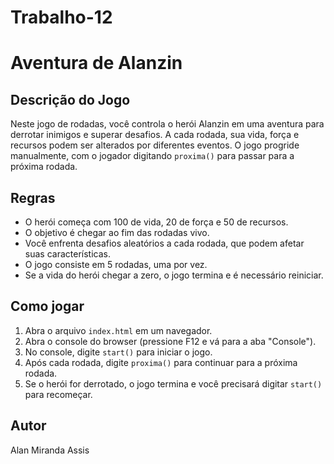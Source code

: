 # Trabalho-12

# Aventura de Alanzin

## Descrição do Jogo
Neste jogo de rodadas, você controla o herói Alanzin em uma aventura para derrotar inimigos e superar desafios. A cada rodada, sua vida, força e recursos podem ser alterados por diferentes eventos. O jogo progride manualmente, com o jogador digitando `proxima()` para passar para a próxima rodada.

## Regras
- O herói começa com 100 de vida, 20 de força e 50 de recursos.
- O objetivo é chegar ao fim das rodadas vivo.
- Você enfrenta desafios aleatórios a cada rodada, que podem afetar suas características.
- O jogo consiste em 5 rodadas, uma por vez.
- Se a vida do herói chegar a zero, o jogo termina e é necessário reiniciar.

## Como jogar
1. Abra o arquivo `index.html` em um navegador.
2. Abra o console do browser (pressione F12 e vá para a aba "Console").
3. No console, digite `start()` para iniciar o jogo.
4. Após cada rodada, digite `proxima()` para continuar para a próxima rodada.
5. Se o herói for derrotado, o jogo termina e você precisará digitar `start()` para recomeçar.

## Autor
Alan Miranda Assis
